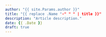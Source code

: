 ```yaml
---
author: "{{ site.Params.author }}"
title: "{{ replace .Name "-" " " | title }}"
description: "Article description."
date: {{ .Date }}
draft: true
---
```

